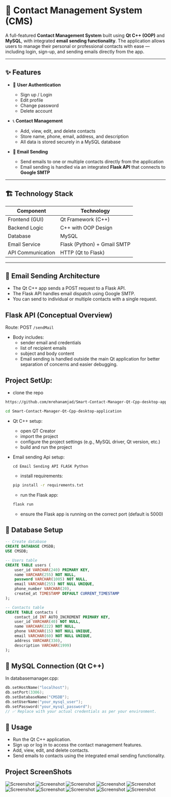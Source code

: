 # 📇 Contact Management System (CMS)

A full-featured **Contact Management System** built using **Qt C++ (OOP)** and **MySQL**, with integrated **email sending functionality**. The application allows users to manage their personal or professional contacts with ease — including login, sign-up, and sending emails directly from the app.

---

## ✨ Features

- 🔐 **User Authentication**
  - Sign up / Login
  - Edit profile
  - Change password
  - Delete account

- 📞 **Contact Management**
  - Add, view, edit, and delete contacts
  - Store name, phone, email, address, and description
  - All data is stored securely in a MySQL database

- 📧 **Email Sending**
  - Send emails to one or multiple contacts directly from the application
  - Email sending is handled via an integrated **Flask API** that connects to **Google SMTP**

---

## 🏗️ Technology Stack

| Component         | Technology                  |
| ----------------- | --------------------------- |
| Frontend (GUI)    | Qt Framework (C++)          |
| Backend Logic     | C++ with OOP Design         |
| Database          | MySQL                       |
| Email Service     | Flask (Python) + Gmail SMTP |
| API Communication | HTTP (Qt to Flask)          |

---


## 📡 Email Sending Architecture
- The Qt C++ app sends a POST request to a Flask API.
- The Flask API handles email dispatch using Google SMTP.
- You can send to individual or multiple contacts with a single request.

## Flask API (Conceptual Overview)
Route: POST `/sendMail`
- Body includes:
  - sender email and credentials
  - list of recipient emails
  - subject and body content
  - Email sending is handled outside the main Qt application for better separation of concerns and easier debugging.

## Project SetUp:
- clone the repo
```bash
https://github.com/mrehanamjad/Smart-Contact-Manager-Qt-Cpp-desktop-application.git

cd Smart-Contact-Manager-Qt-Cpp-desktop-application
```
- Qt C++ setup:
  - open QT Creator
  - import the project
  - configure the project settings (e.g., MySQL driver, Qt version, etc.)
  - build and run the project

- Email sending Api setup:
  ```
  cd Email Sending API FLASK Python
  ```
  - install requirements:
  ```bash
  pip install -r requirements.txt
  ```
  - run the Flask app:
  ```bash
  flask run
  ```
  - ensure the Flask app is running on the correct port (default is 5000)



## 🧰 Database Setup
```sql
-- Create database
CREATE DATABASE CMSDB;
USE CMSDB;

-- Users table
CREATE TABLE users (
    user_id VARCHAR(240) PRIMARY KEY,
    name VARCHAR(255) NOT NULL,
    password VARCHAR(1005) NOT NULL,
    email VARCHAR(255) NOT NULL UNIQUE,
    phone_number VARCHAR(20),
    created_at TIMESTAMP DEFAULT CURRENT_TIMESTAMP
);

-- Contacts table
CREATE TABLE contacts (
    contact_id INT AUTO_INCREMENT PRIMARY KEY,
    user_id VARCHAR(40) NOT NULL,
    name VARCHAR(222) NOT NULL,
    phone VARCHAR(15) NOT NULL UNIQUE,
    email VARCHAR(60) NOT NULL UNIQUE,
    address VARCHAR(330),
    description VARCHAR(1999)
);

```

## 🔗 MySQL Connection (Qt C++)
In databasemanager.cpp:

```cpp
db.setHostName("localhost");
db.setPort(3306);
db.setDatabaseName("CMSDB");
db.setUserName("your_mysql_user");
db.setPassword("your_mysql_password");
// ✅ Replace with your actual credentials as per your environment.
```


## 📝 Usage
- Run the Qt C++ application.
- Sign up or log in to access the contact management features.
- Add, view, edit, and delete contacts.
- Send emails to contacts using the integrated email sending functionality.


## Project ScreenShots
![Screenshot](./project%20screenshorts/1.PNG)
![Screenshot](./project%20screenshorts/2.PNG)
![Screenshot](./project%20screenshorts/3.PNG)
![Screenshot](./project%20screenshorts/4.PNG)
![Screenshot](./project%20screenshorts/5.PNG)
![Screenshot](./project%20screenshorts/6.PNG)
![Screenshot](./project%20screenshorts/7.PNG)
![Screenshot](./project%20screenshorts/8.PNG)
![Screenshot](./project%20screenshorts/9.PNG)
![Screenshot](./project%20screenshorts/10.PNG)
